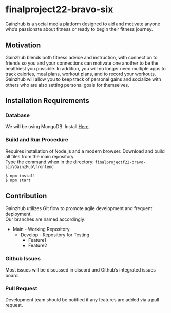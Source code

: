 # finalproject22-bravo-six
Gainzhub is a social media platform designed to aid and motivate anyone who’s passionate about fitness or ready to begin their fitness journey. 

## Motivation

Gainzhub blends both fitness advice and instruction, with connection to friends so you and your connections can motivate one another to be the healthiest you possible. 
In addition, you will no longer need multiple apps to track calories, meal plans, workout plans, and to record your workouts. Gainzhub will allow you to 
keep track of personal gains and socialize with others who are also setting personal goals for themselves.
## Installation Requirements
### Database
We will be using MongoDB. Install [Here](https://www.mongodb.com/docs/manual/administration/install-community/).

### Build and Run Procedure 
Requires installation of Node.js and a modern browser. Download and build all files from the main repository. \
Type the command when in the directory: `finalprojectf22-bravo-six\GainzHub\frontend`
```
$ npm install
$ npm start
```
## Contribution
Gainzhub utilizes Git flow to promote agile development and frequent deployment. \
Our branches are named accordingly:
* Main - Working Repository
  * Develop - Repository for Testing
    * Feature1
    * Feature2
    
### Github Issues
Most issues will be discussed in discord and Github’s integrated issues board. 

### Pull Request

Development team should be notified if any features are added via a pull request.

